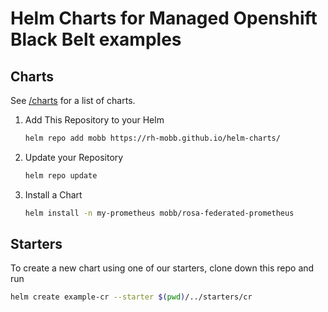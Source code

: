 # Helm Charts for Managed Openshift Black Belt examples

## Charts

See [/charts](charts) for a list of charts.

1. Add This Repository to your Helm

    ```bash
    helm repo add mobb https://rh-mobb.github.io/helm-charts/
    ```

1. Update your Repository

    ```bash
    helm repo update
    ```

1. Install a Chart

    ```bash
    helm install -n my-prometheus mobb/rosa-federated-prometheus
    ```

## Starters

To create a new chart using one of our starters, clone down this repo and run

```bash
helm create example-cr --starter $(pwd)/../starters/cr
```
